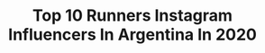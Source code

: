---
title: Top 10 Runners Instagram Influencers In Argentina In 2020
description: >-
  Find top runners Instagram influencers in Argentina in 2020. Most popular hashtags: #running #run #runningcommunity.
platform: Instagram
hits: 41
text_top: Identify the most popular Instagram influencers on inBeat.
text_bottom: inBeat has 41 Instagram influencers like this in Argentina for you to connect with.
profiles:
  - username: "catubonadeo"
    fullname: >-
      Catalina
    bio: >-
      Periodista ✨ @telenoche ✨ @todonoticias 🏃🏼‍♀️ Runner @asicsargentina @asics @multitalentoficial
    location: "Argentina"
    followers: 33101
    engagement: 680
    commentsToLikes: 0.188776
    id: ck5zjbxd4hbhx0i141kuxpma7
    verified: true
    hashtags: "#amomigarmin, #importaquehagas, #forerunner645music, #healthylifestyle"
  - username: "soficantilo"
    fullname: >-
      Sofi Cantilo
    bio: >-
      UltraTrail Runner🏔🏃🏼‍♀️ Mother🧒🏼👧🏻🐁 Speaker/Oradora👩🏼‍🏫🎓 . Ansilta - Skechers - LaRochePosay - Injinji -Thule - Powered by Gatorade
    location: "Argentina"
    followers: 15563
    engagement: 181
    commentsToLikes: 0.066350
    id: ck8t06o5pqzcs0j78i2evz70l
    verified: false
    hashtags: "#moab240"
  - username: "nicoocchiato"
    fullname: >-
      Nico Occhiato🎙
    bio: >-
      Conductor de TV y Radio 📺 #TodoPuedePasar 23hs Canal 9 📺 #TenemosWifi 20hs KZO 📲 Contacto: soynicoocchiato@gmail.com 🇦🇷 Capitán adidas Runners
    location: "Argentina"
    followers: 2247208
    engagement: 92
    commentsToLikes: 0.014859
    id: ck0u238tkysrh0i19to8mjtox
    verified: true
    hashtags: "#ger2020, #runwithus, #creadoconadidas, #evtsquad"
  - username: "gaucho.runner"
    fullname: >-
      Lucas Báez 🇦🇷
    bio: >-
      Gaucho Runner @nikerunning - @gatoradearg ➡ PB. 42K - 2:23:46 - BS AS
    location: "Argentina"
    followers: 7319
    engagement: 549
    commentsToLikes: 0.035129
    id: ck138buzofgwd0i19esckqwmp
    verified: false
    hashtags: "#gym, #reactinfinity, #runplanet, #runhappy"
  - username: "totoberisso"
    fullname: >-
      Toto Berisso
    bio: >-
      FOTÓGRAFO, PERIODISTA Y RUNNER. 🏃‍♂️10K🔓, 15K🔓 y 21k🔓/ ¿110k🏔? #DualPowerTeam x @dualpowerok #Pacer x @iloverunn @yorunnerok Sin miedo al ridículo
    location: "Argentina"
    followers: 15395
    engagement: 124
    commentsToLikes: 0.512177
    id: ck6tsqxqe6bw60j719kmfkhnd
    verified: true
    hashtags: "#garmin, #video, #run, #photography"
  - username: "micavazquezok"
    fullname: >-
      Mica Vazquez
    bio: >-
      Social Media @bullmediagroup Actriz - Conductora - Capitana adidas Runners 🇦🇷 y Maratonista x 2 😜🏃🏻‍♀️🏅
    location: "Argentina"
    followers: 996941
    engagement: 490
    commentsToLikes: 0.006982
    id: ck15pfz0mxold0i19i2s72bxi
    verified: true
    hashtags: "#adidasrunnersbsas, #creadoconadidas, #readyforsport, #28weekspregnant"
  - username: "emablom"
    fullname: >-
      ema blom
    bio: >-
      Photographer. Runner. Chef. Traveler. Lover of sunset. Son of God. ✉ ema.blom@outlook.com.ar Cordobés #cordobaargentina 🇦🇷
    location: "Argentina"
    followers: 20340
    engagement: 463
    commentsToLikes: 0.013938
    id: ckaoy84euged10i78cjgwynlf
    verified: false
    hashtags: "#argentina, #turismocordoba, #historia, #visitaguiada"
  - username: "iloverunn"
    fullname: >-
      Iloverunn.com ©️
    bio: >-
      La Comunidad Runner + Importante en español //🔺Event Planner de las carreras + tentadoras 👉 by @adriangluck 😈 💥#iloverunn Movemos al 🌎 en Zapatillas
    location: "Argentina"
    followers: 69581
    engagement: 47
    commentsToLikes: 0.093618
    id: ck138bxpsfhcb0i192bkvtauv
    verified: false
    hashtags: "#trailrun, #runningcommunity, #irun, #run"
  - username: "bradytrell"
    fullname: >-
      Brady Threlfall
    bio: >-
      -Coach @run2pb -Host|Producer @insiderunningpodcast -Runner: 14.09/29.34/2.19 -Ambassador: @moamabowlingclub @echucakia @fitmob_official @clrsinc
    location: "Argentina"
    followers: 2474
    engagement: 1643
    commentsToLikes: 0.037181
    id: ckapac0govht10i7813n8yx25
    verified: false
    hashtags: "#cricketbats, #batspeed, #batman, #cleaneating"
  - username: "tommymunozdj"
    fullname: >-
      Tommy Muñoz
    bio: >-
      Disc Jockey desde 1995 Runner. Embajador #Nike. Embajador #mercedesbenz bit.ly/AyudemosEntreTodos
    location: "Argentina"
    followers: 84760
    engagement: 101
    commentsToLikes: 0.027840
    id: ck55ltx1p2f860i115ozbws22
    verified: true
    hashtags: "#carasliveparty, #youcantstopus"
---